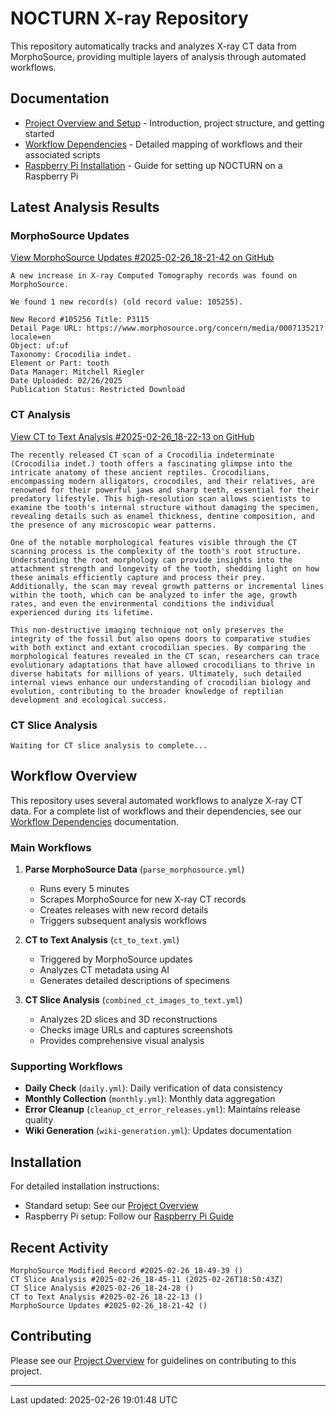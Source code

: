 # NOCTURN X-ray Repository

This repository automatically tracks and analyzes X-ray CT data from MorphoSource, providing multiple layers of analysis through automated workflows.

## Documentation

- [Project Overview and Setup](docs/index.md) - Introduction, project structure, and getting started
- [Workflow Dependencies](docs/dependencies.md) - Detailed mapping of workflows and their associated scripts
- [Raspberry Pi Installation](docs/Raspi.md) - Guide for setting up NOCTURN on a Raspberry Pi

## Latest Analysis Results

### MorphoSource Updates
[View MorphoSource Updates #2025-02-26_18-21-42 on GitHub](https://github.com/johntrue15/NOCTURN-X-ray-repo/releases/tag/morphosource-updates-2025-02-26_18-21-42)

```
A new increase in X-ray Computed Tomography records was found on MorphoSource.

We found 1 new record(s) (old record value: 105255).

New Record #105256 Title: P3115
Detail Page URL: https://www.morphosource.org/concern/media/000713521?locale=en
Object: uf:uf
Taxonomy: Crocodilia indet.
Element or Part: tooth
Data Manager: Mitchell Riegler
Date Uploaded: 02/26/2025
Publication Status: Restricted Download
```

### CT Analysis
[View CT to Text Analysis #2025-02-26_18-22-13 on GitHub](https://github.com/johntrue15/NOCTURN-X-ray-repo/releases/tag/ct_to_text_analysis-2025-02-26_18-22-13)

```
The recently released CT scan of a Crocodilia indeterminate (Crocodilia indet.) tooth offers a fascinating glimpse into the intricate anatomy of these ancient reptiles. Crocodilians, encompassing modern alligators, crocodiles, and their relatives, are renowned for their powerful jaws and sharp teeth, essential for their predatory lifestyle. This high-resolution scan allows scientists to examine the tooth's internal structure without damaging the specimen, revealing details such as enamel thickness, dentine composition, and the presence of any microscopic wear patterns.

One of the notable morphological features visible through the CT scanning process is the complexity of the tooth's root structure. Understanding the root morphology can provide insights into the attachment strength and longevity of the tooth, shedding light on how these animals efficiently capture and process their prey. Additionally, the scan may reveal growth patterns or incremental lines within the tooth, which can be analyzed to infer the age, growth rates, and even the environmental conditions the individual experienced during its lifetime.

This non-destructive imaging technique not only preserves the integrity of the fossil but also opens doors to comparative studies with both extinct and extant crocodilian species. By comparing the morphological features revealed in the CT scan, researchers can trace evolutionary adaptations that have allowed crocodilians to thrive in diverse habitats for millions of years. Ultimately, such detailed internal views enhance our understanding of crocodilian biology and evolution, contributing to the broader knowledge of reptilian development and ecological success.
```

### CT Slice Analysis
```
Waiting for CT slice analysis to complete...
```

## Workflow Overview

This repository uses several automated workflows to analyze X-ray CT data. For a complete list of workflows and their dependencies, see our [Workflow Dependencies](docs/dependencies.md) documentation.

### Main Workflows

1. **Parse MorphoSource Data** (`parse_morphosource.yml`)
   - Runs every 5 minutes
   - Scrapes MorphoSource for new X-ray CT records
   - Creates releases with new record details
   - Triggers subsequent analysis workflows

2. **CT to Text Analysis** (`ct_to_text.yml`)
   - Triggered by MorphoSource updates
   - Analyzes CT metadata using AI
   - Generates detailed descriptions of specimens

3. **CT Slice Analysis** (`combined_ct_images_to_text.yml`)
   - Analyzes 2D slices and 3D reconstructions
   - Checks image URLs and captures screenshots
   - Provides comprehensive visual analysis

### Supporting Workflows

- **Daily Check** (`daily.yml`): Daily verification of data consistency
- **Monthly Collection** (`monthly.yml`): Monthly data aggregation
- **Error Cleanup** (`cleanup_ct_error_releases.yml`): Maintains release quality
- **Wiki Generation** (`wiki-generation.yml`): Updates documentation

## Installation

For detailed installation instructions:
- Standard setup: See our [Project Overview](docs/index.md#installation)
- Raspberry Pi setup: Follow our [Raspberry Pi Guide](docs/Raspi.md#installation)

## Recent Activity

```
MorphoSource Modified Record #2025-02-26_18-49-39 ()
CT Slice Analysis #2025-02-26_18-45-11 (2025-02-26T18:50:43Z)
CT Slice Analysis #2025-02-26_18-24-28 ()
CT to Text Analysis #2025-02-26_18-22-13 ()
MorphoSource Updates #2025-02-26_18-21-42 ()
```

## Contributing

Please see our [Project Overview](docs/index.md#contributing) for guidelines on contributing to this project.

---
Last updated: 2025-02-26 19:01:48 UTC

